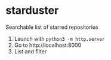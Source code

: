 # starduster
Searchable list of starred repositories

1. Launch with `python3 -m http.server`
2. Go to http://localhost:8000
3. List and filter
